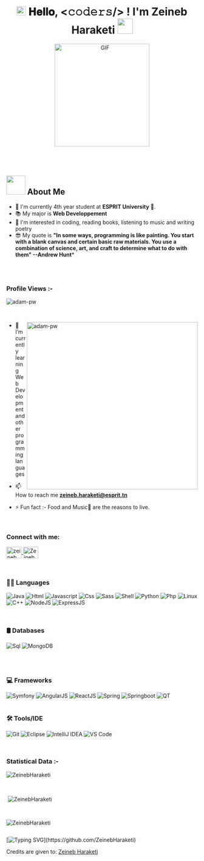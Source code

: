 <h1 align="center">
  <a target="_blank">
    <img src="https://github.com/JayantGoel001/JayantGoel001/blob/master/GIF/Earth.gif" width="24px" style="max-width:100%;">
  </a>
  𝐇𝐞𝐥𝐥𝐨, &lt;𝚌𝚘𝚍𝚎𝚛𝚜/&gt; ! I'm Zeineb Haraketi
  <a target="_blank">
    <img src="https://github.com/JayantGoel001/JayantGoel001/blob/master/GIF/Hi.gif" width="40px" />
  </a>
</h1>

<center>
  <img align="center" height="270px" width="250px" alt="GIF" src="https://media.giphy.com/media/CVtNe84hhYF9u/giphy.gif" />
</center>

<br></br>

## <img src="https://raw.githubusercontent.com/nixin72/nixin72/master/wave.gif" width="50px"></img> About Me
- :school: I'm currently 4th year student at **ESPRIT University** 🌟.
- :books: My major is **Web Developpement**
- :monocle_face: I'm interested in coding, reading books, listening to music and writing poetry
- :sunglasses: My quote is **"In some ways, programming is like painting. You start with a blank canvas and certain basic raw materials. You      use a combination of science, art, and craft to determine what to do with them" --Andrew Hunt*** 


<br></br>
<p align="right"> <h3>Profile Views :-</h3> <img src="https://komarev.com/ghpvc/?username=adam-pw&label=Profile%20views&color=0e75b6&style=flat"
    alt="adam-pw" /> 
  </p>

<br>

<p><img align="right" src="https://github.com/Adam-pw/Adam-pw/blob/main/animation_500_kxa883sd.gif" alt="adam-pw" width="450px" height="440px"/></p>


- 🌱 I’m currently learning Web Development and other programming languages

- 📫 How to reach me **zeineb.haraketi@esprit.tn**

- ⚡ Fun fact :- Food and Music🎵 are the reasons to live.

<br>

<h3 align="left">Connect with me:</h3>
<p align="left">
  <a href="https://www.linkedin.com/in/zeineb-haraketi-465b2b1b9/" target="blank"><img align="center"
      src="https://raw.githubusercontent.com/rahuldkjain/github-profile-readme-generator/master/src/images/icons/Social/linked-in-alt.svg"
      alt="zeineb haraketi" height="30" width="40" />
  </a>
     <a href="https://www.hackerrank.com/zeineb_haraketi" target="blank"><img align="center"
      src="https://raw.githubusercontent.com/rahuldkjain/github-profile-readme-generator/master/src/images/icons/Social/hackerrank.svg"
      alt="Zeineb Haraketi" height="30" width="40" /></a>
  
 </p>
 

<br>

### 👨‍💻 Languages
![Java](http://img.shields.io/badge/-Java-e8892f?style=flat-square&logo=java&logoColor=white)
![Html](http://img.shields.io/badge/-Html-e24c27?style=flat-square&logo=html5&logoColor=white)
![Javascript](http://img.shields.io/badge/-Javascript-fcd400?style=flat-square&logo=javascript&logoColor=black)
![Css](http://img.shields.io/badge/-Css-2a65f1?style=flat-square&logo=css3&logoColor=white)
![Sass](http://img.shields.io/badge/-Sass-cc6699?style=flat-square&logo=sass&logoColor=white)
![Shell](http://img.shields.io/badge/-Shell-c9c9c9?style=flat-square&logo=gnu-bash&logoColor=black)
![Python](http://img.shields.io/badge/-Python-346e9e?style=flat-square&logo=python&logoColor=white)
![Php](http://img.shields.io/badge/-Php-767bb3?style=flat-square&logo=php&logoColor=white)
![Linux](http://img.shields.io/badge/-Linux-fad134?style=flat-square&logo=linux&logoColor=black)
![C++](https://img.shields.io/badge/-C++-2a65f1?style=flat-square&logo=cplusplus&logoColor=white)
![NodeJS](http://img.shields.io/badge/-NodeJS-0ecb30?style=flat-square&logo=nodejs&logoColor=white)
![ExpressJS](https://img.shields.io/badge/-ExpressJS-fcd400?style=flat-square&logo=express&logoColor=black)

<br>

 ### 🛢️ Databases

![Sql](https://img.shields.io/badge/-Sql-00758f?style=flat-square&logo=Mysql&logoColor=white)
![MongoDB](http://img.shields.io/badge/-MongoDB-0fb62d?style=flat-square&logo=mongodb&logoColor=white)

<br></br>
### 💻 Frameworks

![Symfony](https://img.shields.io/badge/-Symfony-7f52ff?style=flat-square&logo=symfony&logoColor=white)
![AngularJS](https://img.shields.io/badge/-AngularJS-dd3734?style=flat-square&logo=angularjs&logoColor=white)
![ReactJS](https://img.shields.io/badge/-ReactJS-2a65f1?style=flat-square&logo=react&logoColor=white)
![Spring](http://img.shields.io/badge/-Spring-6db33f?style=flat-square&logo=spring&logoColor=white)
![Springboot](http://img.shields.io/badge/-Springboot-629e3a?style=flat-square&logo=springboot&logoColor=white)
![QT](https://img.shields.io/badge/-QT-0fb62d?style=flat-square&logo=Qt&logoColor=white)
<br></br>

### 🛠️ Tools/IDE

![Git](http://img.shields.io/badge/-Git-white?style=flat-square&logo=git)
![Eclipse](http://img.shields.io/badge/-Eclipse-41347e?style=flat-square&logo=eclipse&logoColor=white)
![IntelliJ IDEA](http://img.shields.io/badge/-IntelliJ%20IDEA-black?style=flat-square&logo=intellijidea&logoColor=white)
![VS Code](http://img.shields.io/badge/-VS%20Code-black?style=flat-square&logo=visualstudiocode&logoColor=3aa7f2)



<br>

<h3>Statistical Data :-</h3>
<p><img align="center"
    src="https://github-readme-stats.vercel.app/api/top-langs?username=ZeinebHaraketi&show_icons=true&locale=en&bg_color=0d1117&text_color=ffffff&layout=compact"
    alt="ZeinebHaraketi" 
    bg_color=#808080/></p>

<br>

<p>&nbsp;<img align="center" src="https://github-readme-stats.vercel.app/api?username=ZeinebHaraketi&show_icons=true&locale=en&bg_color=0d1117&text_color=ffffff&repo=convoychat"
    alt="ZeinebHaraketi" /></p>

<br>

<p><img align="center" src="https://github-readme-streak-stats.herokuapp.com/?user=ZeinebHaraketi&theme=dark&background=0d1117&date_format=M%20j%5B%2C%20Y%5D" alt="ZeinebHaraketi" /></p>
      
<p align="left"> <a href="https://twitter.com/" target="blank"><img
      src="https://img.shields.io/twitter/follow/?logo=twitter&style=for-the-badge" alt="" /></a> </p>

[![Typing SVG](https://readme-typing-svg.herokuapp.com/?lines=Thanks+For+Visiting!!&center=true&color="FF0000")](https://github.com/ZeinebHaraketi)

Credits are given to: [Zeineb Haraketi](https://github.com/ZeinebHaraketi)
